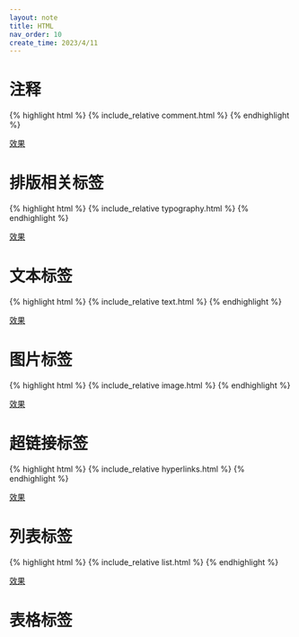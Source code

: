 ```yaml
---
layout: note
title: HTML
nav_order: 10
create_time: 2023/4/11
---
```


# 注释

{% highlight html %}
{% include_relative comment.html %}
{% endhighlight %}

[效果](comment.html)

# 排版相关标签

{% highlight html %}
{% include_relative typography.html %}
{% endhighlight %}

[效果](typography.html)

# 文本标签

{% highlight html %}
{% include_relative text.html %}
{% endhighlight %}

[效果](text.html)

# 图片标签

{% highlight html %}
{% include_relative image.html %}
{% endhighlight %}

[效果](image.html)

# 超链接标签

{% highlight html %}
{% include_relative hyperlinks.html %}
{% endhighlight %}

[效果](hyperlinks.html)

# 列表标签

{% highlight html %}
{% include_relative list.html %}
{% endhighlight %}

[效果](list.html)

# 表格标签
